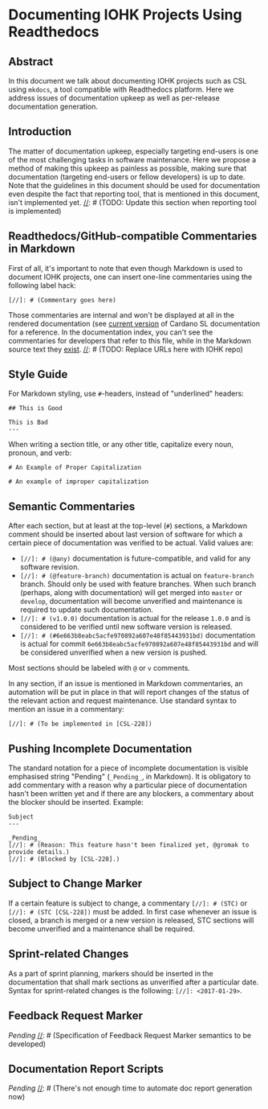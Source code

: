 # Documenting IOHK Projects Using Readthedocs

[//]: # (@any)

## Abstract

In this document we talk about documenting IOHK projects such as CSL
using `mkdocs`, a tool compatible with Readthedocs platform. Here we
address issues of documentation upkeep as well as per-release
documentation generation.

## Introduction

The matter of documentation upkeep, especially targeting end-users is one
of the most challenging tasks in software maintenance. Here we propose a
method of making this upkeep as painless as possible, making sure that
documentation (targeting end-users or fellow developers) is up to date.
Note that the guidelines in this document should be used for
documentation even despite the fact that reporting tool, that is
mentioned in this document, isn't implemented yet.
[//]: # (TODO: Update this section when reporting tool is implemented)

## Readthedocs/GitHub-compatible Commentaries in Markdown

First of all, it's important to note that even though Markdown is used
to document IOHK projects, one can insert one-line commentaries using
the following label hack:

```
[//]: # (Commentary goes here)
```

Those commentaries are internal and won't be displayed at all in the
rendered documentation (see
[current
version](http://pos-haskell-prototype.readthedocs.io/en/latest/) of
Cardano SL documentation for a reference. In the documentation index,
you can't see the commentaries for developers that refer to this file,
while in the Markdown source text they
[exist](https://raw.githubusercontent.com/manpages/pos-haskell-prototype/master/docs/index.md).
[//]: # (TODO: Replace URLs here with IOHK repo)

## Style Guide

For Markdown styling, use `#`-headers, instead of "underlined"
headers:

```
## This is Good
```

```
This is Bad
---
```

When writing a section title, or any other title, capitalize every noun,
pronoun, and verb:

```
# An Example of Proper Capitalization
```

```
# An example of improper capitalization
```

## Semantic Commentaries

After each section, but at least at the top-level (`#`) sections, a
Markdown comment should be inserted about last version of software for
which a certain piece of documentation was verified to be actual. Valid
values are:

 + `[//]: # (@any)` documentation is future-compatible, and valid for
    any software revision.
 + `[//]: # (@feature-branch)` documentation is actual on
    `feature-branch` branch. Should only be used with feature branches.
    When such branch (perhaps, along with documentation) will get merged
    into `master` or `develop`, documentation will become unverified and
    maintenance is required to update such documentation.
 + `[//]: # (v1.0.0)` documentation is actual for the release `1.0.0`
   and is considered to be verified until new software version is
   released.
 + `[//]: # (#6e663b8eabc5acfe970892a607e48f85443931bd)` documentation
   is actual for commit `6e663b8eabc5acfe970892a607e48f85443931bd` and
   will be considered unverified when a new version is pushed.

Most sections should be labeled with `@` or `v` comments.

In any section, if an issue is mentioned in Markdown commentaries, an
automation will be put in place in that will report changes of the
status of the relevant action and request maintenance. Use standard
syntax to mention an issue in a commentary:

```
[//]: # (To be implemented in [CSL-228])
```

## Pushing Incomplete Documentation

The standard notation for a piece of incomplete documentation is visible
emphasised string "Pending" (`_Pending_`, in Markdown). It is obligatory
to add commentary with a reason why a particular piece of documentation
hasn't been written yet and if there are any blockers, a commentary
about the blocker should be inserted. Example:

```
Subject
---

_Pending_
[//]: # (Reason: This feature hasn't been finalized yet, @gromak to provide details.)
[//]: # (Blocked by [CSL-228].)
```

Subject to Change Marker
---

If a certain feature is subject to change, a commentary `[//]: # (STC)`
or `[//]: # (STC [CSL-228])` must be added. In first case whenever an
issue is closed, a branch is merged or a new version is released, STC
sections will become unverified and a maintenance shall be required.

Sprint-related Changes
---

As a part of sprint planning, markers should be inserted in the
documentation that shall mark sections as unverified after a particular
date. Syntax for sprint-related changes is the following:
`[//]: <2017-01-29>`.

Feedback Request Marker
---

_Pending_
[//]: # (Specification of Feedback Request Marker semantics to be developed)

Documentation Report Scripts
---

_Pending_
[//]: # (There's not enough time to automate doc report generation now)
